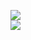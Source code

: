 [![](https://img.shields.io/badge/Made%20With-Github%20Spray-lightgrey.svg?style=for-the-badge&logo=github)](https://github.com/Annihil/github-spray#5631)  
[![](https://i.imgur.com/2DrTn0Z.gif)](https://github.com/Annihil/github-spray)